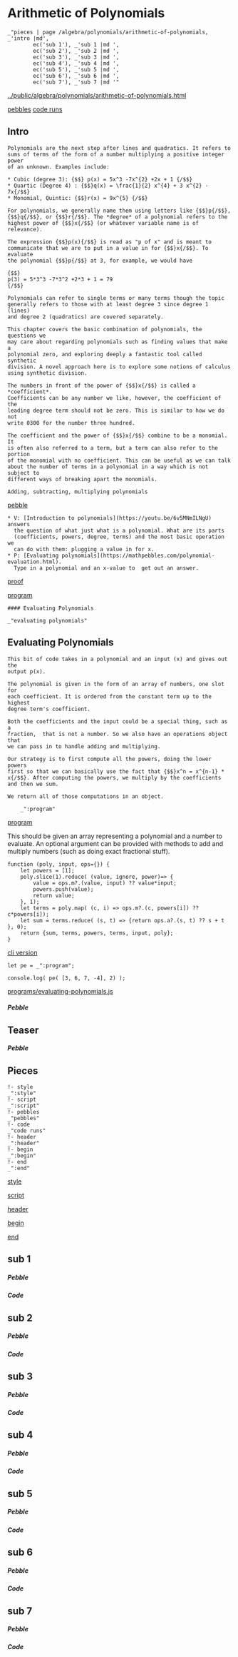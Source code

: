 # Arithmetic of Polynomials

    _"pieces | page /algebra/polynomials/arithmetic-of-polynomials, _'intro |md',
            ec('sub 1'), _'sub 1 |md ',
            ec('sub 2'), _'sub 2 |md ',
            ec('sub 3'), _'sub 3 |md ',
            ec('sub 4'), _'sub 4 |md ',
            ec('sub 5'), _'sub 5 |md ',
            ec('sub 6'), _'sub 6 |md ',
            ec('sub 7'), _'sub 7 |md '"

[../public/algebra/polynomials/arithmetic-of-polynomials.html](# "save:")

[pebbles](#pebble "h5: | .join \n")
[code runs](#code "h5: | .join \n")

## Intro

    Polynomials are the next step after lines and quadratics. It refers to
    sums of terms of the form of a number multiplying a positive integer power 
    of an unknown. Examples include: 

    * Cubic (degree 3): {$$} p(x) = 5x^3 -7x^{2} +2x + 1 {/$$}
    * Quartic (Degree 4) : {$$}q(x) = \frac{1}{2} x^{4} + 3 x^{2} - 7x{/$$}
    * Monomial, Quintic: {$$}r(x) = 9x^{5} {/$$}

    For polynomials, we generally name them using letters like {$$}p{/$$},
    {$$}q{/$$}, or {$$}r{/$$}. The *degree* of a polynomial refers to the
    highest power of {$$}x{/$$} (or whatever variable name is of relevance). 

    The expression {$$}p(x){/$$} is read as "p of x" and is meant to
    communicate that we are to put in a value in for {$$}x{/$$}. To evaluate
    the polynomial {$$}p{/$$} at 3, for example, we would have

    {$$}
    p(3) = 5*3^3 -7*3^2 +2*3 + 1 = 79
    {/$$}

    Polynomials can refer to single terms or many terms though the topic
    generally refers to those with at least degree 3 since degree 1 (lines)
    and degree 2 (quadratics) are covered separately. 

    This chapter covers the basic combination of polynomials, the questions we
    may care about regarding polynomials such as finding values that make a
    polynomial zero, and exploring deeply a fantastic tool called synthetic
    division. A novel approach here is to explore some notions of calculus
    using synthetic division. 

    The numbers in front of the power of {$$}x{/$$} is called a *coefficient*.
    Coefficients can be any number we like, however, the coefficient of the
    leading degree term should not be zero. This is similar to how we do not
    write 0300 for the number three hundred. 

    The coefficient and the power of {$$}x{/$$} combine to be a monomial. It
    is often also referred to a term, but a term can also refer to the portion
    of the monomial with no coefficient. This can be useful as we can talk
    about the number of terms in a polynomial in a way which is not subject to
    different ways of breaking apart the monomials. 

    Adding, subtracting, multiplying polynomials

[pebble]()

    * V: [Introduction to polynomials](https://youtu.be/6v5MNmILNgU) answers
      the question of what just what is a polynomial. What are its parts
      (coefficients, powers, degree, terms) and the most basic operation we
      can do with them: plugging a value in for x.   
    * P: [Evaluating polynomials](https://mathpebbles.com/polynomial-evaluation.html). 
      Type in a polynomial and an x-value to  get out an answer.  


[proof]()

[program]()

    #### Evaluating Polynomials

    _"evaluating polynomials"

## Evaluating Polynomials

    This bit of code takes in a polynomial and an input (x) and gives out the
    output p(x). 

    The polynomial is given in the form of an array of numbers, one slot for
    each coefficient. It is ordered from the constant term up to the highest
    degree term's coefficient. 

    Both the coefficients and the input could be a special thing, such as a
    fraction,  that is not a number. So we also have an operations object that
    we can pass in to handle adding and multiplying. 

    Our strategy is to first compute all the powers, doing the lower powers
    first so that we can basically use the fact that {$$}x^n = x^{n-1} * x{/$$}. After computing the powers, we multiply by the coefficients and then we sum. 

    We return all of those computations in an object. 

        _":program"

[program]()

This should be given an array representing a polynomial and a number to
evaluate. An optional argument can be provided with methods to add and
multiply numbers (such as doing exact fractional stuff). 

    function (poly, input, ops={}) {
        let powers = [1];
        poly.slice(1).reduce( (value, ignore, power)=> {
            value = ops.m?.(value, input) ?? value*input;
            powers.push(value);
            return value;
        }, 1);
        let terms = poly.map( (c, i) => ops.m?.(c, powers[i]) ?? c*powers[i]);
        let sum = terms.reduce( (s, t) => {return ops.a?.(s, t) ?? s + t }, 0);
        return {sum, terms, powers, terms, input, poly};
    }

[cli version]()

    let pe = _":program";
    
    console.log( pe( [3, 6, 7, -4], 2) );


[programs/evaluating-polynomials.js](# "save")



##### Pebble

## Teaser

##### Pebble

## Pieces

    !- style
    _":style"
    !- script
    _":script"
    !- pebbles
    _"pebbles"
    !- code
    _"code runs"
    !- header
    _":header"
    !- begin
    _":begin"
    !- end
    _":end"



[style]() 

[script]()

[header]()

[begin]()

[end]()

## sub 1




##### Pebble


##### Code


## sub 2




##### Pebble


##### Code


## sub 3




##### Pebble


##### Code


## sub 4




##### Pebble


##### Code


## sub 5




##### Pebble


##### Code


## sub 6




##### Pebble


##### Code


## sub 7




##### Pebble


##### Code


